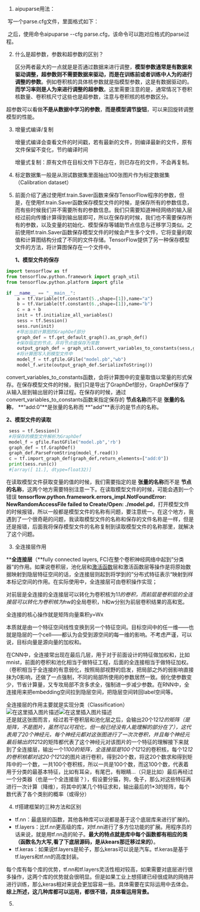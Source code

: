 1. aipuparse用法：

​    写一个parse.cfg文件，里面格式如下：

​    之后，使用命令aipuparse --cfg parse.cfg，该命令可以跑对应格式的parse过程。

2. 什么是超参数，参数和超参数的区别？
   
      区分两者最大的一点就是是否通过数据来进行调整，**模型参数通常是有数据来驱动调整，超参数则不需要数据来驱动，而是在训练前或者训练中人为的进行调整的参数**。例如卷积核的具体核参数就是指模型参数，这是有数据驱动的。**而学习率则是人为来进行调整的超参数**。这里需要注意的是，通常情况下卷积核数量、卷积核尺寸这些也是超参数，注意与卷积核的核参数区分。

​        超参数可以看做**不是从数据中学习的参数**，**而是模型调节旋钮**，可以来回旋转调整模型的性能。

3. 增量式编译/复制
   
   增量式编译会查看文件的时间戳，若有最新的文件，则编译最新的文件，原有文件保留不变化，节约编译时间
   
   增量式复制：原有文件在目标文件下已存在，则已存在的文件，不会再复制。

4. 标定数据集一般是从测试数据集里面抽出100张图片作为标定数据集（Calibration dataset）

5. 前面介绍了通过使用tf.train.Saver函数来保存TensorFlow程序的参数，但是，在使用tf.train.Saver函数保存模型文件的时候，是保存所有的参数信息，而有些时候我们并不需要所有的参数信息。我们只需要知道神经网络的输入层经过前向传播计算得到输出层即可，所以在保存的时候，我们也不需要保存所有的参数，以及变量的初始化、模型保存等辅助节点信息与迁移学习类似。之前使用tf.train.Saver函数保存模型文件的时候会产生多个文件，它将变量的取值和计算图结构分成了不同的文件存储。TensorFlow提供了另一种保存模型文件的方法，将计算图保存在一个文件中。
   
   **1、模型文件的保存**

```python
import tensorflow as tf
from tensorflow.python.framework import graph_util
from tensorflow.python.platform import gfile

if __name__ == "__main__":
    a = tf.Variable(tf.constant(5.,shape=[1]),name="a")
    b = tf.Variable(tf.constant(6.,shape=[1]),name="b")
    c = a + b
    init = tf.initialize_all_variables()
    sess = tf.Session()
    sess.run(init)
    #导出当前计算图的GraphDef部分
    graph_def = tf.get_default_graph().as_graph_def()
    #保存指定的节点，并将节点值保存为常数
    output_graph_def = graph_util.convert_variables_to_constants(sess,graph_def,['add'])
    #将计算图写入到模型文件中
    model_f = tf.gfile.GFile("model.pb","wb")
    model_f.write(output_graph_def.SerializeToString())
```

   convert_variables_to_constants函数，会将计算图中的变量取值以常量的形式保存。在保存模型文件的时候，我们只是导出了GraphDef部分，GraphDef保存了从输入层到输出层的计算过程。在保存的时候，通过convert_variables_to_constants函数来指定保存的 **节点名称**而不是 **张量的名称**， **“add:0”**是张量的名称而 **"add"**表示的是节点的名称。

   **2、模型文件的读取**

```python
 sess = tf.Session()
 #将保存的模型文件解析为GraphDef
 model_f = gfile.FastGFile("model.pb",'rb')
 graph_def = tf.GraphDef()
 graph_def.ParseFromString(model_f.read())
 c = tf.import_graph_def(graph_def,return_elements=["add:0"])
 print(sess.run(c))
 #[array([ 11.], dtype=float32)]
```

   在读取模型文件获取变量的值的时候，我们需要指定的是 **张量的名称**而不是 **节点的名称**，这两个地方需要特别注意一下。在读取模型文件的时候，可能会遇到一个错误 **tensorflow.python.framework.errors_impl.NotFoundError: NewRandomAccessFile failed to Create/Open: ./model.pd**，打开模型文件的时候报错，所以一般都是模型文件的名称有问题，要注意统一。在这个地方，我遇到了一个很奇葩的问题，我读取模型文件的名称和保存的文件名称是一样，但是还是报错，后面我将保存模型文件的名称复制到读取模型文件的名称那里，就解决了这个问题。

3. 全连接层作用

****全连接层**（**fully connected layers, FC)在整个卷积神经网络中起到”分类器“的作用。如果说卷积层，池化层和[激活函数](https://so.csdn.net/so/search?q=%E6%BF%80%E6%B4%BB%E5%87%BD%E6%95%B0&spm=1001.2101.3001.7020)层和激活函数层等操作是将原始数据映射到隐层特征空间的话，全连接层则起到将学到的”分布式特征表示“映射到样本标记空间的作用。在实际使用中，全连接层可由卷积操作实现；

对前层是全连接的全连接层可以转化为卷积核为1*1的卷积，而前层是卷积层的全连接层可以转化为卷积核为h*w的全局卷积，h和w分别为前层卷积结果的高和宽。

全连接的核心操作就是矩阵向量乘积y=Wx

本质就是由一个特征空间线性变换到另一个特征空间。目标空间中的任一维——也就是隐层的一个cell——都认为会受到源空间的每一维的影响。不考虑严谨，可以说，目标向量是源向量的加权和。

在CNN中，全连接常出现在最后几层，用于对于前面设计的特征做加权和，比如mnist，前面的卷积和池化相当于做特征工程，后面的全连接相当于做特征加权。（卷积相当于全连接的有意弱化，按照局部视野的启发，把局部之外的弱影响直接抹为0影响，还做了一点强制，不同的局部所使用的参数居然一致。弱化使参数变少，节省计算量，又专攻局部不贪多求全，强制进一步减少参数。在RNN中，全连接用来把embedding空间拉到隐层空间，把隐层空间转回label空间等。

全连接层的作用主要就是实现分类（Classification）  
![在这里插入图片描述](https://img-blog.csdnimg.cn/20210306173300357.png?x-oss-process=image/watermark,type_ZmFuZ3poZW5naGVpdGk,shadow_10,text_aHR0cHM6Ly9ibG9nLmNzZG4ubmV0L2RqZmprajUy,size_16,color_FFFFFF,t_70)![在这里插入图片描述](https://img-blog.csdnimg.cn/20210306173446348.png?x-oss-process=image/watermark,type_ZmFuZ3poZW5naGVpdGk,shadow_10,text_aHR0cHM6Ly9ibG9nLmNzZG4ubmV0L2RqZmprajUy,size_16,color_FFFFFF,t_70)  
还是就这张图而言，经过若干卷积层和池化层之后，会输出20个12*12的矩阵（是矩阵，不是图片，虽然可以可视化，但一般已经没有人能理解的部分在了），这代表用了20个神经元，每个神经元都对这张图进行了一次次卷积，并且每个神经元最后输出的12*12的矩阵都代表了这个神经元对该图片的一个特征的理解接下来就到了全连接层，输出一个1*100的矩阵，全连接层是100个12*12的卷积核，每个12*12的卷积核都对这20个12*12的图片进行卷积，得到20个数，将这20个数求和得到矩阵中的一个数，一共100个卷积核，所以一共是100个数，而这100个数，代表着用于分类的最基本特征，比如有耳朵，有尾巴，有眼睛…（只是比如）最后再经过一个分类器（也是一个全连接层？），假设要分猫，狗，兔子，那么对这些特征再进行一次计算（降维），将其中的某几个特征求和，输出最后的1*3的矩阵，每个数代表了各个类别的概率（或得分）

4. tf搭建框架的三种方法和区别
- tf.nn：最底层的函数，其他各种库可以说都是基于这个底层库来进行扩展的。
- tf.layers：比tf.nn更高级的库，对tf.nn进行了多方位功能的扩展。用程序员的话来说，就是用tf.nn造的轮子。**最大的特点就是库中每个函数都有相应的类（函数名为大写,看了下底层源码，是从kears那迁移过来的）**。
- tf.keras：如果说tf.layers是轮子，那么keras可以说是汽车。tf.keras是基于tf.layers和tf.nn的高度封装。

每个库有每个库的优势，tf.nn和tf.layers灵活性相对较高，如果需要对底层进行很多操作，这两个库的优势就会很明显。但是如果工业上想搭建已经很成熟的网络并进行训练，那么keras相对来说会更加容易一些。具体需要在实际运用中去体会。 **综上所述，这几种库都可以运用，都很不错，具体看运用背景。**

5. 
